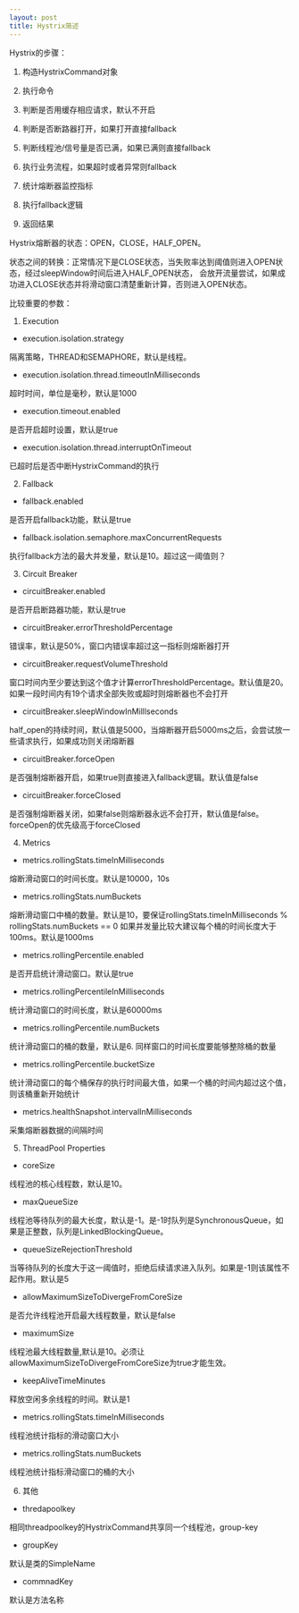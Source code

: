 ```yaml
---
layout: post
title: Hystrix简述
---
```



Hystrix的步骤：

1. 构造HystrixCommand对象

2. 执行命令

3. 判断是否用缓存相应请求，默认不开启

4. 判断是否断路器打开，如果打开直接fallback

5. 判断线程池/信号量是否已满，如果已满则直接fallback

6. 执行业务流程，如果超时或者异常则fallback

7. 统计熔断器监控指标

8. 执行fallback逻辑

9. 返回结果




Hystrix熔断器的状态：OPEN，CLOSE，HALF_OPEN。

状态之间的转换：正常情况下是CLOSE状态，当失败率达到阈值则进入OPEN状态，经过sleepWindow时间后进入HALF_OPEN状态，
会放开流量尝试，如果成功进入CLOSE状态并将滑动窗口清楚重新计算，否则进入OPEN状态。


比较重要的参数：

1. Execution

- execution.isolation.strategy

隔离策略，THREAD和SEMAPHORE，默认是线程。

- execution.isolation.thread.timeoutInMilliseconds

超时时间，单位是毫秒，默认是1000

- execution.timeout.enabled

是否开启超时设置，默认是true

- execution.isolation.thread.interruptOnTimeout

已超时后是否中断HystrixCommand的执行

2. Fallback

- fallback.enabled

是否开启fallback功能，默认是true

- fallback.isolation.semaphore.maxConcurrentRequests

执行fallback方法的最大并发量，默认是10。超过这一阈值则？

3. Circuit Breaker

- circuitBreaker.enabled

是否开启断路器功能，默认是true

- circuitBreaker.errorThresholdPercentage

错误率，默认是50%，窗口内错误率超过这一指标则熔断器打开

- circuitBreaker.requestVolumeThreshold

窗口时间内至少要达到这个值才计算errorThresholdPercentage。默认值是20。如果一段时间内有19个请求全部失败或超时则熔断器也不会打开

- circuitBreaker.sleepWindowInMilllseconds

half_open的持续时间，默认值是5000，当熔断器开启5000ms之后，会尝试放一些请求执行，如果成功则关闭熔断器

- circuitBreaker.forceOpen

是否强制熔断器开启，如果true则直接进入fallback逻辑。默认值是false

- circuitBreaker.forceClosed

是否强制熔断器关闭，如果false则熔断器永远不会打开，默认值是false。forceOpen的优先级高于forceClosed

4. Metrics

- metrics.rollingStats.timeInMilliseconds

熔断滑动窗口的时间长度。默认是10000，10s

- metrics.rollingStats.numBuckets

熔断滑动窗口中桶的数量。默认是10，要保证rollingStats.timeInMilliseconds % rollingStats.numBuckets == 0
如果并发量比较大建议每个桶的时间长度大于100ms。默认是1000ms

- metrics.rollingPercentile.enabled

是否开启统计滑动窗口。默认是true

- metrics.rollingPercentileInMilliseconds

统计滑动窗口的时间长度，默认是60000ms

- metrics.rollingPercentile.numBuckets

统计滑动窗口的桶的数量，默认是6. 同样窗口的时间长度要能够整除桶的数量

- metrics.rollingPercentile.bucketSize

统计滑动窗口的每个桶保存的执行时间最大值，如果一个桶的时间内超过这个值，则该桶重新开始统计

- metrics.healthSnapshot.intervalInMilliseconds

采集熔断器数据的间隔时间

5. ThreadPool Properties

- coreSize

线程池的核心线程数，默认是10。

- maxQueueSize

线程池等待队列的最大长度，默认是-1。是-1时队列是SynchronousQueue，如果是正整数，队列是LinkedBlockingQueue。

- queueSizeRejectionThreshold

当等待队列的长度大于这一阈值时，拒绝后续请求进入队列。如果是-1则该属性不起作用。默认是5

- allowMaximumSizeToDivergeFromCoreSize

是否允许线程池开启最大线程数量，默认是false

- maximumSize

线程池最大线程数量,默认是10。必须让allowMaximumSizeToDivergeFromCoreSize为true才能生效。

- keepAliveTimeMinutes

释放空闲多余线程的时间。默认是1

- metrics.rollingStats.timeInMilliseconds

线程池统计指标的滑动窗口大小

- metrics.rollingStats.numBuckets

线程池统计指标滑动窗口的桶的大小

6. 其他

- thredapoolkey 

相同threadpoolkey的HystrixCommand共享同一个线程池，group-key

- groupKey

默认是类的SimpleName

- commnadKey

默认是方法名称










